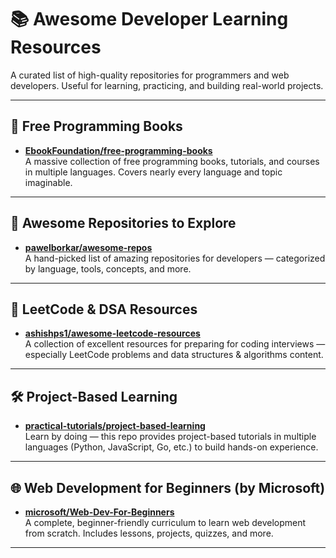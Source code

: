 # 📚 Awesome Developer Learning Resources

A curated list of high-quality repositories for programmers and web developers. Useful for learning, practicing, and building real-world projects.

---

## 📖 Free Programming Books

- **[EbookFoundation/free-programming-books](https://github.com/EbookFoundation/free-programming-books)**  
  A massive collection of free programming books, tutorials, and courses in multiple languages. Covers nearly every language and topic imaginable.

---

## 🚀 Awesome Repositories to Explore

- **[pawelborkar/awesome-repos](https://github.com/pawelborkar/awesome-repos)**  
  A hand-picked list of amazing repositories for developers — categorized by language, tools, concepts, and more.

---

## 🧠 LeetCode & DSA Resources

- **[ashishps1/awesome-leetcode-resources](https://github.com/ashishps1/awesome-leetcode-resources)**  
  A collection of excellent resources for preparing for coding interviews — especially LeetCode problems and data structures & algorithms content.

---

## 🛠️ Project-Based Learning

- **[practical-tutorials/project-based-learning](https://github.com/practical-tutorials/project-based-learning)**  
  Learn by doing — this repo provides project-based tutorials in multiple languages (Python, JavaScript, Go, etc.) to build hands-on experience.

---

## 🌐 Web Development for Beginners (by Microsoft)

- **[microsoft/Web-Dev-For-Beginners](https://github.com/microsoft/Web-Dev-For-Beginners)**  
  A complete, beginner-friendly curriculum to learn web development from scratch. Includes lessons, projects, quizzes, and more.

---
